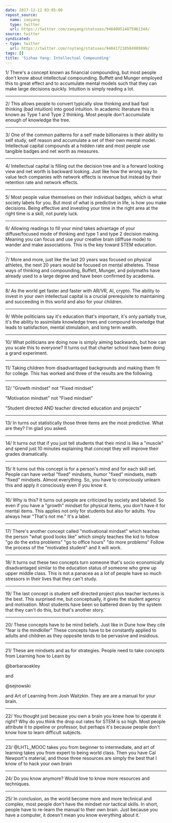 ```yaml
---
date: 2017-12-12 03:05:09
repost_source:
  name: zaoyang
  type: twitter
  url: https://twitter.com/zaoyang/statuses/940409514875961344/
source: twitter
syndicated:
- type: twitter
  url: https://twitter.com/roytang/statuses/940417210584989696/
tags: []
title: 'Sizhao Yang: Intellectual Compounding'
---
```


1/ There's a concept known as financial compounding, but most people don't know about intellectual compounding. Buffett and Munger employed this to great effect and to accumulate mental models such that they can make large decisions quickly. Intuition is simply reading a lot.

---

2/ This allows people to convert typically slow thinking and bad fast thinking (bad intuition) into good intuition. In academic literature this is known as Type 1 and Type 2 thinking. Most people don't accumulate enough of knowledge the tree.

---

3/ One of the common patterns for a self made billionaires is their ability to self study, self reason and accumulate a set of their own mental model. Intellectual capital compounds at a hidden rate and most people use tangible badges and net worth as measures.

---

4/ Intellectual capital is filling out the decision tree and is a forward looking view and net worth is backward looking. Just like how the wrong way to value tech companies with network effects is revenue but instead by their retention rate and network effects.

---

5/ Most people value themselves on their individual badges, which is what society labels for you. But most of what is predictive in life, is how you make decisions. Being effective and investing your time in the right area at the right time is a skill, not purely luck.

---

6/ Allowing readings to fill your mind takes advantage of your diffuse/focused mode of thinking and type 1 and type 2 decision making. Meaning you can focus and use your creative brain (diffuse mode) to wander and make associations. This is the key toward STEM education.

---

7/ More and more, just like the last 20 years was focused on physical athletes, the next 20 years would be focused on mental atheletes. These ways of thinking and compounding, Buffett, Munger, and polymaths have already used to a large degree and have been confirmed by academia.

---

8/ As the world get faster and faster with AR/VR, AI, crypto. The ability to invest in your own intellectual capital is a crucial prerequisite to maintaining and succeeding in this world and also for your children.

---

9/ While politicians say it's education that's important, it's only partially true, it's the ability to assimilate knowledge trees and compound knowledge that leads to satisfaction, mental stimulation, and long term wealth.

---

10/ What politicians are doing now is simply aiming backwards, but how can you scale this to everyone? It turns out that charter school have been doing a grand experiment.

---

11/ Taking children from disadvantaged backgrounds and making them fit for college. This has worked and three of the results are the following.

---

12/ "Growth mindset" not "Fixed mindset" 

  "Motivation mindset" not "Fixed mindset" 

 "Student directed AND teacher directed education and projects"

---

13/ In turns out statistically those three items are the most predictive. What are they? I'm glad you asked.

---

14/ It turns out that if you just tell students that their mind is like a "muscle" and spend just 10 minutes explaining that concept they will improve their grades dramatically.

---

15/ It turns out this concept is for a person's mind and for each skill set. People can have verbal "fixed" mindsets, humor "fixed" mindsets, math "fixed" mindsets. Almost everything. So, you have to consciously unlearn this and apply it consciously even if you know it.

---

16/ Why is this? It turns out people are criticized by society and labeled. So even if you have a "growth" mindset for physical items, you don't have it for mental items. This applies not only for students but also for adults. You always hear "That's not me." It's a label.

---

17/ There's another concept called "motivational mindset" which teaches the person "what good looks like" which simply teaches the kid to follow "go do the extra problems" "go to office hours" "do more problems" Follow the process of the "motivated student" and it will work.

---

18/ It turns out these two concepts turn someone that's socio economically disadvantaged similar to the education status of someone who grew up upper middle class. This is not a panacea as a lot of people have so much stressors in their lives that they can't study.

---

19/ The last concept is student self directed project plus teacher lectures is the best. This surprised me, but conceptually, it gives the student agency and motivation. Most students have been so battered down by the system that they can't do this, but that's another story.`

---

20/ These concepts have to be mind beliefs. Just like in Dune how they cite "fear is the mindkiller" These concepts have to be constantly applied to adults and children as they opposite tends to be pervasive and insidious.

---

21/ These are mindsets and as for strategies. People need to take concepts from Learning how to Learn by 

@barbaraoakley

 and 

@sejnowski

  and Art of Learning from Josh Waitzkin. They are are a manual for your brain.

---

22/ You thought just because you own a brain you knew how to operate it right? Why do you think the drop out rates for STEM is so high. Most people attribute it to pipeline or professor, but perhaps it's because people don't know how to learn difficult subjects.

---

23/ @LHTL_MOOC takes you from beginner to intermediate, and art of learning takes you from expert to being world class. Then you have Cal Newport's material, and those three resources are simply the best that I know of to hack your own brain

---

24/ Do you know anymore? Would love to know more resources and techniques.

---

25/ In conclusion, as the world become more and more technical and complex, most people don't have the mindset nor tactical skills. In short, people have to re-learn the manual to their own brain. Just because you have a computer, it doesn't mean you know everything about it.`